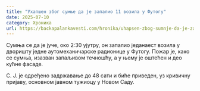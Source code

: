 ```yaml
---
title: "Ухапшен због сумње да је запалио 11 возила у Футогу"
date: 2025-07-10
category: Хроника
url: https://backapalankavesti.com/hronika/uhapsen-zbog-sumnje-da-je-zapalio-11-vozila-u-futogu/
---
```


Сумња се да је јуче, око 2:30 ујутру, он запалио једанаест возила у дворишту једне аутомеханичарске радионице у Футогу. Пожар је, како се сумња, изазван запаљивом течношћу, а у њему је оштећен и део кућне фасаде.

С. Ј. је одређено задржавање до 48 сати и биће приведен, уз кривичну пријаву,
основном јавном тужиоцу у Новом Саду.

